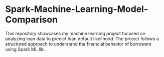 # Spark-Machine-Learning-Model-Comparison
This repository showcases my machine learning project focused on analyzing loan data to predict loan default likelihood. The project follows a structured approach to understand the financial behavior of borrowers using Spark ML lib.
